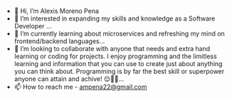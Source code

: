 - 👋 Hi, I’m Alexis Moreno Pena
- 👀 I’m interested in expanding my skills and knowledge as a Software Developer ...
- 🌱 I’m currently learning about microservices and refreshing my mind on frontend/backend languages...
- 💞️ I’m looking to collaborate with anyone that needs and extra hand learning or coding for projects. I enjoy programming and the limitless learning and information that you can use to create just about anything you can think about. Programming is by far the best skill or superpower anyone can attain and achive! 😌✌🏻...
- 📫 How to reach me - ampena22@gmail.com

<!---
alex-pena22/alex-pena22 is a ✨ special ✨ repository because its `README.md` (this file) appears on your GitHub profile.
You can click the Preview link to take a look at your changes.
--->
